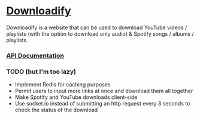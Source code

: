 # [Downloadify](https://downloadify.giuliopime.dev)
Downloadify is a website that can be used to download YouTube videos / playlists (with the option to download only audio) & Spotify songs / albums / playlists.  

### [API Documentation](htpps://downloadify-docs.giuliopime.dev)

### TODO (but I'm too lazy)
- Implement Redis for caching purposes
- Permit users to input more links at once and download them all together
- Make Spotify and YouTube downloads client-side 
- Use socket.io instead of submitting an http request every 3 seconds to check the status of the download
